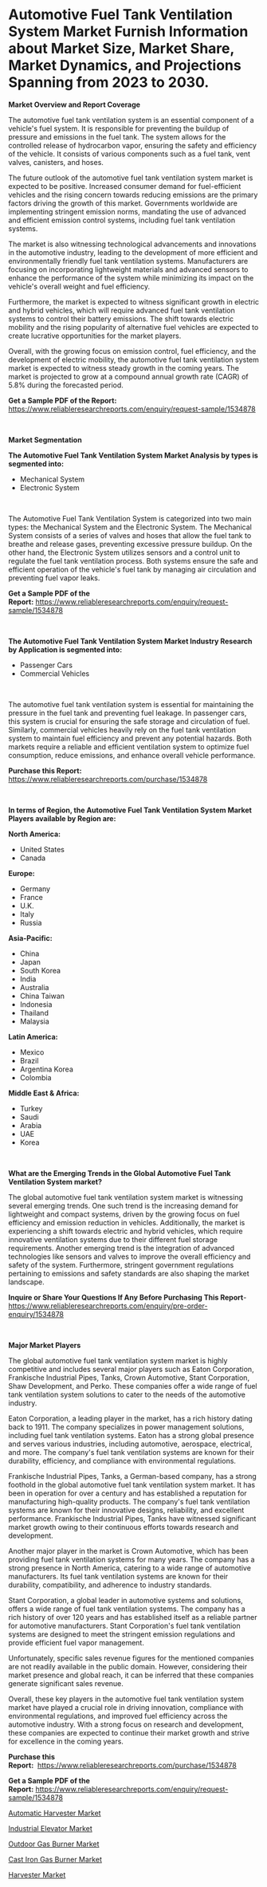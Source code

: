 <p><h1>Automotive Fuel Tank Ventilation System Market Furnish Information about Market Size, Market Share, Market Dynamics, and Projections Spanning from 2023 to 2030.</h1></p><p><strong>Market Overview and Report Coverage</strong></p>
<p><p>The automotive fuel tank ventilation system is an essential component of a vehicle's fuel system. It is responsible for preventing the buildup of pressure and emissions in the fuel tank. The system allows for the controlled release of hydrocarbon vapor, ensuring the safety and efficiency of the vehicle. It consists of various components such as a fuel tank, vent valves, canisters, and hoses.</p><p>The future outlook of the automotive fuel tank ventilation system market is expected to be positive. Increased consumer demand for fuel-efficient vehicles and the rising concern towards reducing emissions are the primary factors driving the growth of this market. Governments worldwide are implementing stringent emission norms, mandating the use of advanced and efficient emission control systems, including fuel tank ventilation systems.</p><p>The market is also witnessing technological advancements and innovations in the automotive industry, leading to the development of more efficient and environmentally friendly fuel tank ventilation systems. Manufacturers are focusing on incorporating lightweight materials and advanced sensors to enhance the performance of the system while minimizing its impact on the vehicle's overall weight and fuel efficiency.</p><p>Furthermore, the market is expected to witness significant growth in electric and hybrid vehicles, which will require advanced fuel tank ventilation systems to control their battery emissions. The shift towards electric mobility and the rising popularity of alternative fuel vehicles are expected to create lucrative opportunities for the market players.</p><p>Overall, with the growing focus on emission control, fuel efficiency, and the development of electric mobility, the automotive fuel tank ventilation system market is expected to witness steady growth in the coming years. The market is projected to grow at a compound annual growth rate (CAGR) of 5.8% during the forecasted period.</p></p>
<p><strong>Get a Sample PDF of the Report:</strong> <a href="https://www.reliableresearchreports.com/enquiry/request-sample/1534878">https://www.reliableresearchreports.com/enquiry/request-sample/1534878</a></p>
<p>&nbsp;</p>
<p><strong>Market Segmentation</strong></p>
<p><strong>The Automotive Fuel Tank Ventilation System Market Analysis by types is segmented into:</strong></p>
<p><ul><li>Mechanical System</li><li>Electronic System</li></ul></p>
<p>&nbsp;</p>
<p><p>The Automotive Fuel Tank Ventilation System is categorized into two main types: the Mechanical System and the Electronic System. The Mechanical System consists of a series of valves and hoses that allow the fuel tank to breathe and release gases, preventing excessive pressure buildup. On the other hand, the Electronic System utilizes sensors and a control unit to regulate the fuel tank ventilation process. Both systems ensure the safe and efficient operation of the vehicle's fuel tank by managing air circulation and preventing fuel vapor leaks.</p></p>
<p><strong>Get a Sample PDF of the Report:</strong>&nbsp;<a href="https://www.reliableresearchreports.com/enquiry/request-sample/1534878">https://www.reliableresearchreports.com/enquiry/request-sample/1534878</a></p>
<p>&nbsp;</p>
<p><strong>The Automotive Fuel Tank Ventilation System Market Industry Research by Application is segmented into:</strong></p>
<p><ul><li>Passenger Cars</li><li>Commercial Vehicles</li></ul></p>
<p>&nbsp;</p>
<p><p>The automotive fuel tank ventilation system is essential for maintaining the pressure in the fuel tank and preventing fuel leakage. In passenger cars, this system is crucial for ensuring the safe storage and circulation of fuel. Similarly, commercial vehicles heavily rely on the fuel tank ventilation system to maintain fuel efficiency and prevent any potential hazards. Both markets require a reliable and efficient ventilation system to optimize fuel consumption, reduce emissions, and enhance overall vehicle performance.</p></p>
<p><strong>Purchase this Report:</strong>&nbsp; <a href="https://www.reliableresearchreports.com/purchase/1534878">https://www.reliableresearchreports.com/purchase/1534878</a></p>
<p>&nbsp;</p>
<p><strong>In terms of Region, the Automotive Fuel Tank Ventilation System Market Players available by Region are:</strong></p>
<p>
    <p> <strong> North America: </strong>
        <ul>
            <li>United States</li>
            <li>Canada</li>
        </ul>
        </p> 
    <p> <strong> Europe: </strong>
        <ul>
            <li>Germany</li>
            <li>France</li>
            <li>U.K.</li>
            <li>Italy</li>
            <li>Russia</li>
        </ul>
        </p> 
    <p> <strong> Asia-Pacific: </strong>
        <ul>
            <li>China</li>
            <li>Japan</li>
            <li>South Korea</li>
            <li>India</li>
            <li>Australia</li>
            <li>China Taiwan</li>
            <li>Indonesia</li>
            <li>Thailand</li>
            <li>Malaysia</li>
        </ul>
        </p> 
    <p> <strong> Latin America: </strong>
        <ul>
            <li>Mexico</li>
            <li>Brazil</li>
            <li>Argentina Korea</li>
            <li>Colombia</li>
        </ul>
        </p> 
    <p> <strong> Middle East & Africa: </strong>
        <ul>
            <li>Turkey</li>
            <li>Saudi</li>
            <li>Arabia</li>
            <li>UAE</li>
            <li>Korea</li>
        </ul>
    </p>
    </p>
<p>&nbsp;</p>
<p><strong>What are the Emerging Trends in the Global Automotive Fuel Tank Ventilation System market?</strong></p>
<p><p>The global automotive fuel tank ventilation system market is witnessing several emerging trends. One such trend is the increasing demand for lightweight and compact systems, driven by the growing focus on fuel efficiency and emission reduction in vehicles. Additionally, the market is experiencing a shift towards electric and hybrid vehicles, which require innovative ventilation systems due to their different fuel storage requirements. Another emerging trend is the integration of advanced technologies like sensors and valves to improve the overall efficiency and safety of the system. Furthermore, stringent government regulations pertaining to emissions and safety standards are also shaping the market landscape.</p></p>
<p><strong>Inquire or Share Your Questions If Any Before Purchasing This Report</strong>- <a href="https://www.reliableresearchreports.com/enquiry/pre-order-enquiry/1534878">https://www.reliableresearchreports.com/enquiry/pre-order-enquiry/1534878</a></p>
<p>&nbsp;</p>
<p><strong>Major Market Players</strong></p>
<p><p>The global automotive fuel tank ventilation system market is highly competitive and includes several major players such as Eaton Corporation, Frankische Industrial Pipes, Tanks, Crown Automotive, Stant Corporation, Shaw Development, and Perko. These companies offer a wide range of fuel tank ventilation system solutions to cater to the needs of the automotive industry.</p><p>Eaton Corporation, a leading player in the market, has a rich history dating back to 1911. The company specializes in power management solutions, including fuel tank ventilation systems. Eaton has a strong global presence and serves various industries, including automotive, aerospace, electrical, and more. The company's fuel tank ventilation systems are known for their durability, efficiency, and compliance with environmental regulations.</p><p>Frankische Industrial Pipes, Tanks, a German-based company, has a strong foothold in the global automotive fuel tank ventilation system market. It has been in operation for over a century and has established a reputation for manufacturing high-quality products. The company's fuel tank ventilation systems are known for their innovative designs, reliability, and excellent performance. Frankische Industrial Pipes, Tanks have witnessed significant market growth owing to their continuous efforts towards research and development.</p><p>Another major player in the market is Crown Automotive, which has been providing fuel tank ventilation systems for many years. The company has a strong presence in North America, catering to a wide range of automotive manufacturers. Its fuel tank ventilation systems are known for their durability, compatibility, and adherence to industry standards.</p><p>Stant Corporation, a global leader in automotive systems and solutions, offers a wide range of fuel tank ventilation systems. The company has a rich history of over 120 years and has established itself as a reliable partner for automotive manufacturers. Stant Corporation's fuel tank ventilation systems are designed to meet the stringent emission regulations and provide efficient fuel vapor management.</p><p>Unfortunately, specific sales revenue figures for the mentioned companies are not readily available in the public domain. However, considering their market presence and global reach, it can be inferred that these companies generate significant sales revenue.</p><p>Overall, these key players in the automotive fuel tank ventilation system market have played a crucial role in driving innovation, compliance with environmental regulations, and improved fuel efficiency across the automotive industry. With a strong focus on research and development, these companies are expected to continue their market growth and strive for excellence in the coming years.</p></p>
<p><strong>Purchase this Report:</strong>&nbsp;&nbsp;<a href="https://www.reliableresearchreports.com/purchase/1534878">https://www.reliableresearchreports.com/purchase/1534878</a></p>
<p></p>
<p><strong>Get a Sample PDF of the Report:</strong>&nbsp;<a href="https://www.reliableresearchreports.com/enquiry/request-sample/1534878">https://www.reliableresearchreports.com/enquiry/request-sample/1534878</a></p>
<p><p><a href="https://medium.com/@walterstanley64/automatic-harvester-market-trends-and-market-analysis-forecasted-for-period-2023-2030-49042bfc843c">Automatic Harvester Market</a></p><p><a href="https://www.linkedin.com/pulse/industrial-elevator-market-insights-players-forecast-till-igbef/">Industrial Elevator Market</a></p><p><a href="https://www.linkedin.com/pulse/outdoor-gas-burner-market-research-report-unlocks-analysis-dcymf/">Outdoor Gas Burner Market</a></p><p><a href="https://www.linkedin.com/pulse/cast-iron-gas-burner-market-size-share-global-analysis-report-ohkff/">Cast Iron Gas Burner Market</a></p><p><a href="https://medium.com/@alanwatkins6h/analyzing-harvester-market-global-industry-perspective-and-forecast-2023-to-2030-3c112dc4ca0c">Harvester Market</a></p></p>